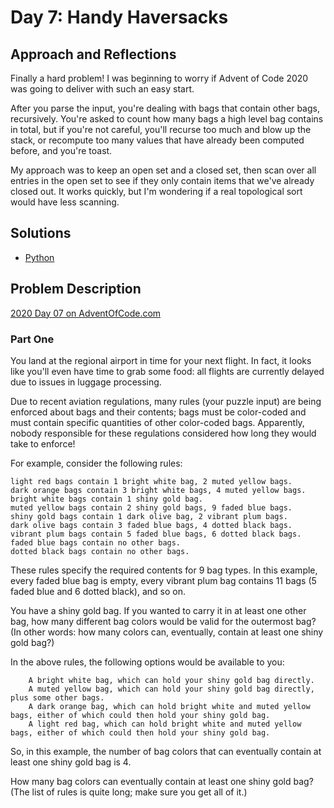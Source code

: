 # Day 7: Handy Haversacks

## Approach and Reflections

Finally a hard problem! I was beginning to worry if Advent of Code 2020 was
going to deliver with such an easy start.

After you parse the input, you're dealing with bags that contain other bags,
recursively. You're asked to count how many bags a high level bag contains in
total, but if you're not careful, you'll recurse too much and blow up the
stack, or recompute too many values that have already been computed before,
and you're toast.

My approach was to keep an open set and a closed set, then scan over all
entries in the open set to see if they only contain items that we've already
closed out. It works quickly, but I'm wondering if a real topological sort
would have less scanning.

## Solutions

- [Python](../python2020/aoc/day07.py)

## Problem Description

[2020 Day 07 on AdventOfCode.com](https://adventofcode.com/2020/day/7)

### Part One

You land at the regional airport in time for your next flight. In fact, it
looks like you'll even have time to grab some food: all flights are currently
delayed due to issues in luggage processing.

Due to recent aviation regulations, many rules (your puzzle input) are being
enforced about bags and their contents; bags must be color-coded and must
contain specific quantities of other color-coded bags. Apparently, nobody
responsible for these regulations considered how long they would take to
enforce!

For example, consider the following rules:

```
light red bags contain 1 bright white bag, 2 muted yellow bags.
dark orange bags contain 3 bright white bags, 4 muted yellow bags.
bright white bags contain 1 shiny gold bag.
muted yellow bags contain 2 shiny gold bags, 9 faded blue bags.
shiny gold bags contain 1 dark olive bag, 2 vibrant plum bags.
dark olive bags contain 3 faded blue bags, 4 dotted black bags.
vibrant plum bags contain 5 faded blue bags, 6 dotted black bags.
faded blue bags contain no other bags.
dotted black bags contain no other bags.
```

These rules specify the required contents for 9 bag types. In this example,
every faded blue bag is empty, every vibrant plum bag contains 11 bags (5
faded blue and 6 dotted black), and so on.

You have a shiny gold bag. If you wanted to carry it in at least one other
bag, how many different bag colors would be valid for the outermost bag? (In
other words: how many colors can, eventually, contain at least one shiny gold
bag?)

In the above rules, the following options would be available to you:

```
    A bright white bag, which can hold your shiny gold bag directly.
    A muted yellow bag, which can hold your shiny gold bag directly, plus some other bags.
    A dark orange bag, which can hold bright white and muted yellow bags, either of which could then hold your shiny gold bag.
    A light red bag, which can hold bright white and muted yellow bags, either of which could then hold your shiny gold bag.
```

So, in this example, the number of bag colors that can eventually contain at
least one shiny gold bag is 4.

How many bag colors can eventually contain at least one shiny gold bag? (The
list of rules is quite long; make sure you get all of it.)
